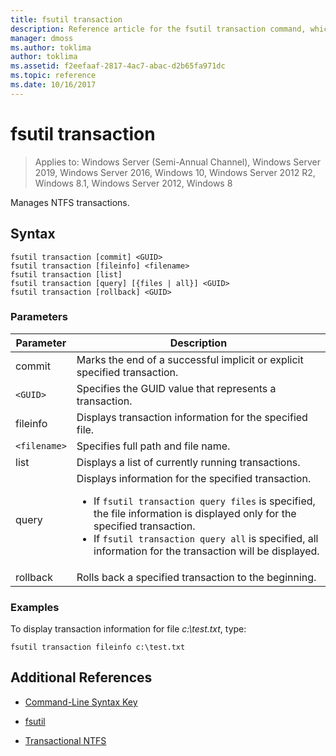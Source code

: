 ```yaml
---
title: fsutil transaction
description: Reference article for the fsutil transaction command, which manages NTFS transactions.
manager: dmoss
ms.author: toklima
author: toklima
ms.assetid: f2eefaaf-2817-4ac7-abac-d2b65fa971dc
ms.topic: reference
ms.date: 10/16/2017
---
```


# fsutil transaction

> Applies to: Windows Server (Semi-Annual Channel), Windows Server 2019, Windows Server 2016, Windows 10, Windows Server 2012 R2, Windows 8.1, Windows Server 2012, Windows 8

Manages NTFS transactions.

## Syntax

```
fsutil transaction [commit] <GUID>
fsutil transaction [fileinfo] <filename>
fsutil transaction [list]
fsutil transaction [query] [{files | all}] <GUID>
fsutil transaction [rollback] <GUID>
```

### Parameters

| Parameter | Description |
| --------- | ----------- |
| commit | Marks the end of a successful implicit or explicit specified transaction. |
| `<GUID>` | Specifies the GUID value that represents a transaction. |
| fileinfo  | Displays transaction information for the specified file. |
| `<filename>` | Specifies full path and file name. |
| list | Displays a list of currently running transactions. |
| query | Displays information for the specified transaction.<ul><li>If `fsutil transaction query files` is specified, the file information is displayed only for the specified transaction.</li><li>If `fsutil transaction query all` is specified, all information for the transaction will be displayed.</li></ul> |
| rollback | Rolls back a specified transaction to the beginning. |

### Examples

To display transaction information for file *c:\test.txt*, type:

```
fsutil transaction fileinfo c:\test.txt
```

## Additional References

- [Command-Line Syntax Key](command-line-syntax-key.md)

- [fsutil](fsutil.md)

- [Transactional NTFS](/previous-versions/windows/it-pro/windows-server-2008-r2-and-2008/cc730726(v=ws.10))
